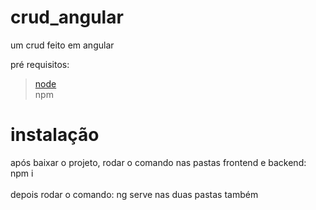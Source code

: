 # crud_angular
um crud feito em angular<br>

pré requisitos:

> [node](https://nodejs.org/en/download/)<br>
> npm

# instalação

após baixar o projeto, rodar o comando nas pastas frontend e backend:<br> npm i <br><br>depois rodar o comando: ng serve nas duas pastas também

